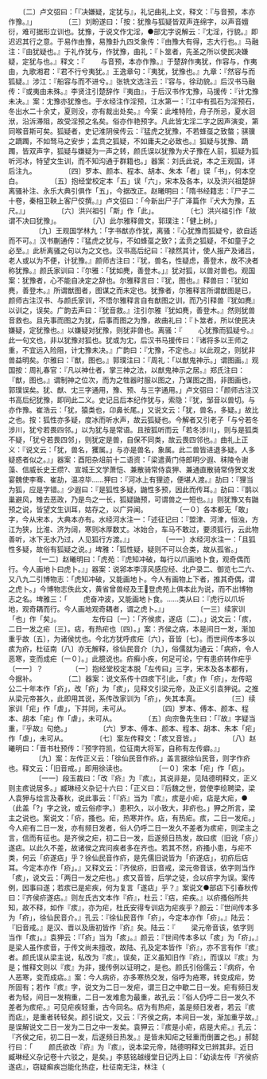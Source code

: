 <!-- { "loadSidebar": true } -->
　　〔二〕卢文弨曰：「『决嫌疑，定犹与』，礼记曲礼上文，释文：『与音预，本亦作豫。』」
　　
　　〔三〕刘盼遂曰：「按：犹豫与狐疑皆双声连绵字，以声音嬗衍，难可据形立训也。犹豫，于说文作冘淫，●部冘字说解云：『冘淫，行貌。』即迟迟其行之意。于易作由豫，易豫卦九四爻象传：『由豫大有得，志大行也。』马融注：『由犹疑也。』于礼作犹与，作犹豫，曲礼：『卜筮者，先圣之所以使民决嫌疑，定犹与也。』释文：『
　　与音预，本亦作豫。』于楚辞作夷犹，作容与，作夷由，九歌湘君：『君不行兮夷犹。』王逸章句：『夷犹，犹豫也。』九章：『然容与而狐疑。』涉江：『船容与而不进兮。』张铣文选注云：『容与，徐动貌。』后汉书马融传：『或夷由未殊。』李贤注引楚辞作『夷由』，于后汉书作冘豫，马援传：『计冘豫未决。』案：冘豫亦犹豫也。于水经注作淫预，江水第一：『江中有孤石为淫预石，冬出水二十余丈，夏则没，亦有裁出处矣。』今案：此堆特险，舟子所忌，夏水洄洑，沿泝滞阻，故受淫预之名矣。俗亦作艳预字。凡此皆冘淫二字之因声演变，第同喉音斯可矣。狐疑者，史记淮阴侯传云：『猛虎之犹豫，不若蜂虿之致螫；骐骥之蹢躅，不如驽马之安步；孟贲之狐疑，不如庸夫之必致也。』狐疑与犹豫、蹢躅，皆双声字，狐疑与嫌疑为一声之转，颜氏误以犹豫为犬子豫在人前，狐疑为狐听河冰，特望文生训，而不知沟通于群籍也。」器案：刘氏此说，本之王观国，详后注九。
　　
　　〔四〕罗本、颜本、程本、胡本、朱本「者」误「书」，何本空白。
　　
　　〔五〕抱经堂校定本「五」误「六」，宋本及各本，以及洪兴祖楚辞离骚补注、永乐大典引俱作「五」，今据改正。赵曦明曰：「隋书经籍志：『尸子二十卷，秦相卫鞅上客尸佼撰。』」卢文弨曰：「今新出尸子广泽篇作『犬大为豫，五尺。』」
　　
　　〔六〕洪兴祖引「斯」作「此」。
　　
　　〔七〕洪兴祖引作「故谓不决曰犹豫」。
　　
　　〔八〕此尔雅释兽文，郭璞注：「健上树。」
　　
　　〔九〕王观国学林九：「字书猷亦作犹，离骚：『心犹豫而狐疑兮，欲自适而不可。』汉书蒯通传：『猛虎之犹与，不如蜂虿之致?；孟贲之狐疑，不如童子之必至。』此析离骚之句以为之文也。汉书高后纪曰：『禄然其计，使人报产及诸吕，老人或以为不便，计犹豫。』颜师古注曰：『犹，兽名，性疑虑，善登木，故不决者称犹豫。』颜氏家训曰：『尔雅：「犹如麂，善登木。」』犹对狐，以兽对兽也。观国案：犹豫者，心不能自决定之辞也。尔雅释言曰：『犹，图也。』释兽曰：『犹如麂，善登木。』所谓猷图者，图谋之而未定也。犹豫者，尔雅释言所谓猷图是已，颜师古注汉书、与颜氏家训，不悟尔雅释言自有猷图之训，而乃引释兽『犹如麂』以训之，误矣。广韵去声曰：『犹音救。』注引尔雅『犹如麂，善登木。』然则犹兽音救也。且先事而图之为犹，后事而图之为豫，故曲礼曰：『卜筮者，所以使民决嫌疑，定犹豫也。』以嫌疑对犹豫，则犹非兽也。离骚：『
　　心犹豫而狐疑兮。』此一句文也，非以犹豫对狐也。犹或为冘，后汉书马援传曰：『诸将多以王师之重，不宜远入险阻，计冘豫未决。』广韵曰：『冘豫，不定也。』以此观之，则犹非兽益明矣。尔雅曰：『猷，图也。』郭璞注曰：『周礼：「以猷鬼神示。」谓图画。』观国按：周礼春官：『凡以神仕者，掌三神之法，以猷鬼神示之居。』郑氏注曰：『猷，图也。』谓制神之位次，而为之牲器时服以图之，乃谋图之图，非图画也，郭璞误矣。犹、猷、冘三字通用，豫、预、与三字通用。」卢文弨曰：「颜师古注汉书高后纪犹豫，即同此二义。史记吕后本纪作犹与，索隐：『犹，邹音以兽切。与亦作豫。崔浩云：「犹，猿类也，卬鼻长尾。」又说文云：「犹，兽名，多疑。」故比之也。按：狐性亦多疑，度冰而听水声，故云狐疑也。今解者又引老子「与兮若冬涉川，犹兮若畏四邻。」以为犹与是常语。且按狐听而云「若冬涉川」，则与是狐类不疑，「犹兮若畏四邻」，则犹定是兽，自保不同类，故云畏四邻也。』曲礼上正义：『说文云：「犹，兽名，玃属。」与亦是兽名，象属。此二兽皆进退多疑。人多疑惑者似之。』」器案：酉阳杂俎前十二语资：「梁遣黄门侍郎明少遐、秣陵令谢藻、信威长史王缵?、宣城王文学萧恺、兼散骑常侍袁狎、兼通直散骑常侍贺文发宴魏使李骞、崔劼，温凉毕……狎曰：『河冰上有狸迹，便堪人渡。』劼曰：『狸当为狐，应是字错。』少遐曰：『是狐性多疑，鼬性多预，因此而传耳。』劼曰：『鹊以巢避风，雉去恶政，乃是鸟之一长，狐疑鼬预，可谓兽之一短也。』」则犹豫又有鼬预之说，皆望文生训耳，姑存之，以广异闻。
　　
　　〔一０〕各本都无「敢」字，今从宋本，大典本亦有。水经河水注一：「述征记曰：『盟津、河津，恒浊，方江为狭，比淮、济为阔，寒则冰厚数丈。冰始合，车马不敢过，要须狐行，云此物善听，冰下无水乃过，人见狐行方渡。』」
　　
　　〔一一〕水经河水注一：「且狐性多疑，故俗有狐疑之说。」埤雅：「狐性疑，疑则不可以合类，故从孤省。」
　　
　　〔一二〕赵曦明曰：「虎苑：『虎知冲破，每行以爪画地卜食，观奇偶而行。今人画地卜曰虎卜。』」器案：说郛本李淳风感应经、北户录二、御览七二六、又八九二引博物志：「虎知冲破，又能画地卜。今人有画物上下者，推其奇偶，谓之虎卜。」今博物志佚此文，黄省曾兽经及王登虎苑上俱本此为说，而不出博物志之名。埤雅三：「
　　虎奋冲波，又能画地卜食。……类从曰：『虎行以爪圻地，观奇耦而行。今人画地观奇耦者，谓之虎卜。』」
　　
　　〔一三〕续家训「也」作「矣」。
　　
　　左传曰〔一〕：「齐侯痎，遂痁〔二〕。」说文云：「痎，二日一发之疟〔三〕。痁，有热疟也〔四〕。」案：齐侯之病，本是间日一发，渐加重乎故〔五〕，为诸侯忧也。今北方犹呼痎疟〔六〕，音皆〔七〕。而世间传本多以痎为疥，杜征南〔八〕亦无解释，徐仙民音介〔九〕，俗儒就为通云：「病疥，令人恶寒，变而成疟〔一０〕。」此臆说也。疥癣小疾，何足可论，宁有患疥转作疟乎〔一一〕？
　　
　　〔一〕抱经堂校定本脱「左传曰」三字，宋本及各本都有，今据补。
　　
　　〔二〕器案：说文系传十四痎下引此，「痎」作「疥」，左传昭公二十年本作「疥」，改「疥」为「痎」，见释文引梁元帝，及正义引袁狎说。之推从梁元帝甚久，此即用其说，系传改家训为「疥」，失其本真。
　　
　　〔三〕续家训「疟」作「虐」，下并同，未可从。
　　
　　〔四〕罗本、傅本、颜本、程本、胡本「疟」作「虐」，未可从。
　　
　　〔五〕向宗鲁先生曰：「『故』字疑当重，『乎故』句绝。」
　　
　　〔六〕罗本、傅本、颜本、程本、胡本、朱本「疟」作「虐」，未可从。
　　
　　〔七〕案左传释文：「痎又音皆。」
　　
　　〔八〕赵曦明曰：「晋书杜预传：『预字符凯，位征南大将军，自称有左传癖。』」
　　
　　〔九〕案：左传正义云：「徐仙民音作疥。」盖言据徐仙民音，则字作疥也。释文云：「旧音戒。」即用徐读也。
　　
　　〔一０〕宋本「疟」作「痁」。
　　
　　〔一一〕段玉裁曰：「改『疥』为『痎』，其说非是，见陆德明释文，正义则主痎说居多。」臧琳经义杂记十六曰：「正义曰：『后魏之世，尝使李绘聘梁，梁人袁狎与绘言及春秋，说此事云：「『疥』当为『痎』，痎是小疟，痁是大疟，●（此盖「?」字之讹，或云俗疹字。）患积久，以小致大，非疥也。」狎之所言，梁主之说也。案说文：「疥，搔也。疟，热寒并作。痁，有热疟。痎，二日一发疟。」今人疟有二日一发，亦有频日发者，俗人仍呼二日一发久不差者为痎疟，则梁主之言，信而有征也。是齐侯之疟，初二日一发，后遂频日热发，故曰痎（旧讹「疥」）遂痁。以此久不差，故诸侯之宾问疾者多在齐也。若其不然，疥搔小患，与疟不类，何云「疥遂痁」乎？徐仙民音作疥，是先儒旧说皆为「疥遂痁」，初疥后痁耳。今定本亦作「疥」。』又释文云：『齐侯疥，旧音戒，梁元帝音该，依字则当作「痎」，说文云：「两日一发之疟也。」痎又音皆，后学之徒，佥以疥字为误。案传例，因事曰遂；若痎已是疟疾，何为复言「遂痁」乎？』案说文●部痁下引春秋传曰：『齐侯疥遂痁。』则左氏古文本作『疥』，杜云：『痁，疟疾。』以疥搔俗所共知，故不释，如作『痎』，亦为疟，杜氏安得专训痁为疟疾乎？颜云：『世间传本多为「疥」，徐仙民音介。』孔云：『徐仙民音作「疥」，今定本亦作「疥」。』陆云：『旧音戒。』是汉、晋以及唐初皆作『疥』矣。陆云：『
　　梁元帝音该，依字则当作「痎」。』袁狎云：『「疥」当为「痎」。』颜云：『世间传本多以「痎」为「疥」。』是梁人虽作痎音，于传文尚未擅改，故陆、孔及定本皆作『疥』，亦不言有作『痎』者。颜氏误从梁主说，私改为『痎』，误矣，正义虽知旧作『疥』，而误以『痎』为是；惟释文则以『痎』为非，援传例以证明之，是也。颜氏引俗儒云：『病疥，令人恶寒，变而成痁。』案：今人病疥，亦多寒热交发，俗呼为疮寒，转变成疟，势所固有；若作『痎』字，说文为二日一发疟，谓三日之中歇二日一发。疟有频日发者为轻，间日一发稍重，二日一发难愈为最重，故孔云：『俗人仍呼二日一发久不差者为痎疟。』可见疟疾轻重，古今同名。痁为有热疟，盖是频日发者，若云『痎而痁』，是重者转轻矣。颜引说文，又云：『齐侯之病，本间日一发，渐加重乎故。』是误解说文二日一发为二日之中一发矣。袁狎云：『痎是小疟，痁是大疟。』孔云：『齐侯之疟，初二日一发，后遂频日热发。』是皆未知疟之轻重而倒置之也。」郝懿行曰：「
　　颜氏欲改『疥』为『痎』，说本梁元帝，陆德明释文已辨其非。近日臧琳经义杂记卷十六驳之，是矣。」李慈铭越缦堂日记丙上曰：「幼读左传『齐侯疥遂痁』，窃疑癣疾岂能化热症，杜征南无注，林注（

